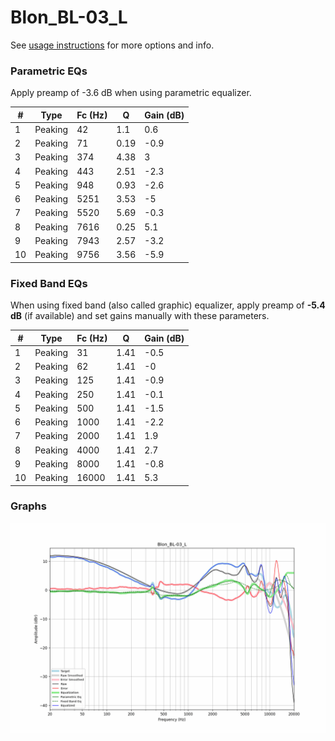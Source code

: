 # Blon_BL-03_L
See [usage instructions](https://github.com/jaakkopasanen/AutoEq#usage) for more options and info.

### Parametric EQs
Apply preamp of -3.6 dB when using parametric equalizer.

|   # | Type    |   Fc (Hz) |    Q |   Gain (dB) |
|-----|---------|-----------|------|-------------|
|   1 | Peaking |        42 | 1.1  |         0.6 |
|   2 | Peaking |        71 | 0.19 |        -0.9 |
|   3 | Peaking |       374 | 4.38 |         3   |
|   4 | Peaking |       443 | 2.51 |        -2.3 |
|   5 | Peaking |       948 | 0.93 |        -2.6 |
|   6 | Peaking |      5251 | 3.53 |        -5   |
|   7 | Peaking |      5520 | 5.69 |        -0.3 |
|   8 | Peaking |      7616 | 0.25 |         5.1 |
|   9 | Peaking |      7943 | 2.57 |        -3.2 |
|  10 | Peaking |      9756 | 3.56 |        -5.9 |

### Fixed Band EQs
When using fixed band (also called graphic) equalizer, apply preamp of **-5.4 dB** (if available) and set gains manually with these parameters.

|   # | Type    |   Fc (Hz) |    Q |   Gain (dB) |
|-----|---------|-----------|------|-------------|
|   1 | Peaking |        31 | 1.41 |        -0.5 |
|   2 | Peaking |        62 | 1.41 |        -0   |
|   3 | Peaking |       125 | 1.41 |        -0.9 |
|   4 | Peaking |       250 | 1.41 |        -0.1 |
|   5 | Peaking |       500 | 1.41 |        -1.5 |
|   6 | Peaking |      1000 | 1.41 |        -2.2 |
|   7 | Peaking |      2000 | 1.41 |         1.9 |
|   8 | Peaking |      4000 | 1.41 |         2.7 |
|   9 | Peaking |      8000 | 1.41 |        -0.8 |
|  10 | Peaking |     16000 | 1.41 |         5.3 |

### Graphs
![](./Blon_BL-03_L.png)
